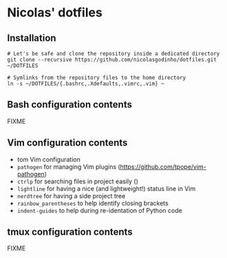 Nicolas' dotfiles
=================


Installation
------------

    # Let's be safe and clone the repository inside a dedicated directory
    git clone --recursive https://github.com/nicolasgodinho/dotfiles.git ~/DOTFILES

    # Symlinks from the repository files to the home directory
    ln -s ~/DOTFILES/{.bashrc,.Xdefaults,.vimrc,.vim} ~


Bash configuration contents
---------------------------

FIXME


Vim configuration contents
--------------------------

- tom Vim configuration
- `pathogen` for managing Vim plugins (https://github.com/tpope/vim-pathogen)
- `ctrlp` for searching files in project easily ()
- `lightline` for having a nice (and lightweight!) status line in Vim
- `nerdtree` for having a side project tree
- `rainbow_parentheses` to help identify closing brackets
- `indent-guides` to help during re-identation of Python code


tmux configuration contents
---------------------------

FIXME

